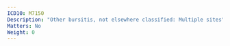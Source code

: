 ```yaml
---
ICD10: M7150
Description: "Other bursitis, not elsewhere classified: Multiple sites"
Matters: No
Weight: 0
---
```


